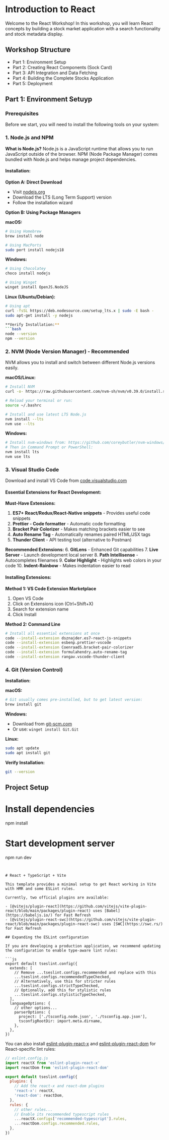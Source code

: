 # Introduction to React
Welcome to the React Workshop! In this workshop, you will learn React concepts by building a stock market application with a search functionality and stock metadata display.

## Workshop Structure
* Part 1: Environment Setup
* Part 2: Creating React Components (Sock Card)
* Part 3: API Integration and Data Fetching
* Part 4: Building the Complete Stocks Application
* Part 5: Deployment

## Part 1: Environment Setuyp
### Prerequisites

Before we start, you will need to install the following tools on your system:

### 1. Node.js and NPM

**What is Node.js?**
Node.js is a JavaScript runtime that allows you to run JavaScript outside of the browser. NPM (Node Package Manager) comes bundled with Node.js and helps manage project dependencies.

#### Installation:

**Option A: Direct Download**
- Visit [nodejs.org](https://nodejs.org/)
- Download the LTS (Long Term Support) version
- Follow the installation wizard

**Option B: Using Package Managers**

**macOS:**
```bash
# Using Homebrew
brew install node

# Using MacPorts
sudo port install nodejs18
```

**Windows:**
```bash
# Using Chocolatey
choco install nodejs

# Using Winget
winget install OpenJS.NodeJS
```

**Linux (Ubuntu/Debian):**
```bash
# Using apt
curl -fsSL https://deb.nodesource.com/setup_lts.x | sudo -E bash -
sudo apt-get install -y nodejs

**Verify Installation:**
```bash
node --version
npm --version
```

### 2. NVM (Node Version Manager) - Recommended

NVM allows you to install and switch between different Node.js versions easily.

**macOS/Linux:**
```bash
# Install NVM
curl -o- https://raw.githubusercontent.com/nvm-sh/nvm/v0.39.0/install.sh | bash

# Reload your terminal or run:
source ~/.bashrc

# Install and use latest LTS Node.js
nvm install --lts
nvm use --lts
```

**Windows:**
```bash
# Install nvm-windows from: https://github.com/coreybutler/nvm-windows/releases
# Then in Command Prompt or PowerShell:
nvm install lts
nvm use lts
```

### 3. Visual Studio Code

Download and install VS Code from [code.visualstudio.com](https://code.visualstudio.com/)

#### Essential Extensions for React Development:

**Must-Have Extensions:**
1. **ES7+ React/Redux/React-Native snippets** - Provides useful code snippets
2. **Prettier - Code formatter** - Automatic code formatting
3. **Bracket Pair Colorizer** - Makes matching brackets easier to see
4. **Auto Rename Tag** - Automatically renames paired HTML/JSX tags
5. **Thunder Client** - API testing tool (alternative to Postman)

**Recommended Extensions:**
6. **GitLens** - Enhanced Git capabilities
7. **Live Server** - Launch development local server
8. **Path Intellisense** - Autocompletes filenames
9. **Color Highlight** - Highlights web colors in your code
10. **Indent-Rainbow** - Makes indentation easier to read

#### Installing Extensions:

**Method 1: VS Code Extension Marketplace**
1. Open VS Code
2. Click on Extensions icon (Ctrl+Shift+X)
3. Search for extension name
4. Click Install

**Method 2: Command Line**
```bash
# Install all essential extensions at once
code --install-extension dsznajder.es7-react-js-snippets
code --install-extension esbenp.prettier-vscode
code --install-extension CoenraadS.bracket-pair-colorizer
code --install-extension formulahendry.auto-rename-tag
code --install-extension rangav.vscode-thunder-client
```

### 4. Git (Version Control)

**Installation:**

**macOS:**
```bash
# Git usually comes pre-installed, but to get latest version:
brew install git
```

**Windows:**
- Download from [git-scm.com](https://git-scm.com/)
- Or use: `winget install Git.Git`

**Linux:**
```bash
sudo apt update
sudo apt install git
```

**Verify Installation:**
```bash
git --version
```


## Project Setup
# Install dependencies
npm install

# Start development server
npm run dev
```


# React + TypeScript + Vite

This template provides a minimal setup to get React working in Vite with HMR and some ESLint rules.

Currently, two official plugins are available:

- [@vitejs/plugin-react](https://github.com/vitejs/vite-plugin-react/blob/main/packages/plugin-react) uses [Babel](https://babeljs.io/) for Fast Refresh
- [@vitejs/plugin-react-swc](https://github.com/vitejs/vite-plugin-react/blob/main/packages/plugin-react-swc) uses [SWC](https://swc.rs/) for Fast Refresh

## Expanding the ESLint configuration

If you are developing a production application, we recommend updating the configuration to enable type-aware lint rules:

```js
export default tseslint.config({
  extends: [
    // Remove ...tseslint.configs.recommended and replace with this
    ...tseslint.configs.recommendedTypeChecked,
    // Alternatively, use this for stricter rules
    ...tseslint.configs.strictTypeChecked,
    // Optionally, add this for stylistic rules
    ...tseslint.configs.stylisticTypeChecked,
  ],
  languageOptions: {
    // other options...
    parserOptions: {
      project: ['./tsconfig.node.json', './tsconfig.app.json'],
      tsconfigRootDir: import.meta.dirname,
    },
  },
})
```

You can also install [eslint-plugin-react-x](https://github.com/Rel1cx/eslint-react/tree/main/packages/plugins/eslint-plugin-react-x) and [eslint-plugin-react-dom](https://github.com/Rel1cx/eslint-react/tree/main/packages/plugins/eslint-plugin-react-dom) for React-specific lint rules:

```js
// eslint.config.js
import reactX from 'eslint-plugin-react-x'
import reactDom from 'eslint-plugin-react-dom'

export default tseslint.config({
  plugins: {
    // Add the react-x and react-dom plugins
    'react-x': reactX,
    'react-dom': reactDom,
  },
  rules: {
    // other rules...
    // Enable its recommended typescript rules
    ...reactX.configs['recommended-typescript'].rules,
    ...reactDom.configs.recommended.rules,
  },
})
```
